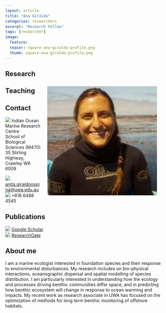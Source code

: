 ```yaml
---
layout: article
title: "Ana Giraldo"
categories: researchers
excerpt: "Research Fellow"
tags: [researcher]
image:
  feature: 
  teaser: square-ana-giraldo-profile.png
  thumb: square-ana-giraldo-profile.png
---
```

## Research

<img class="philprofile" src='/images/square-ana-giraldo-profile.png' align='right' width="350" hspace="20" vspace="10">


## Teaching


## Contact
<img src='/images/icons/building-regular.svg' width="15px"> Indian Ocean Marine Research Centre <br>
School of Biological Sciences (M470)<br>
35 Stirling Highway, Crawley WA 6009</p>

<img src='/images/icons/envelope-regular.svg' width="15px"> <a href="mailto:anita.giraldoospina@uwa.edu.au"> anita.giraldoospina@uwa.edu.au</a><br>
<img src='/images/icons/phone-solid.svg' width="15px"> +618 6488 4545</p>

## Publications
<img src='/images/icons/google-brands.svg' width="15px"> <a href="https://scholar.google.com.au/citations?hl=en&view_op=list_works&gmla=AJsN-F4bVWea9f9_SKiFik7fX7EHn9fnGZUhQAiRD5sBRDcZgRCshPLrpxKmild45czAUw06qlLfxWDgNIimdWv8hdrZoctA3TBR-p8cvvFc_t0qH0_YTDzIWQ2fLrA6OVddp6zsd7DEaXUorOPIXjk9K78qXiiVVQ&user=OwAhj3sAAAAJ">Google Scholar</a><br>
<img src='/images/icons/researchgate-brands.svg' width="15px"> <a href="https://www.researchgate.net/profile/Ana_Giraldo8"> ResearchGate</a><br>

## About me
I am a marine ecologist interested in foundation species and their response to environmental disturbances. My research includes on bio-physical interactions, oceanographic dispersal and spatial modelling of species distribution. I am particularly interested in understanding how the ecology and processes driving benthic communities differ space, and in predicting how benthic ecosystem will change in response to ocean warming and impacts. My recent work as research associate in UWA has focused on the optimization of methods for long term benthic monitoring of offshore habitats.
